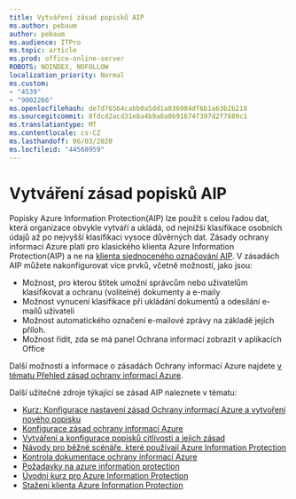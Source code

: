 ```yaml
---
title: Vytváření zásad popisků AIP
ms.author: pebaum
author: pebaum
ms.audience: ITPro
ms.topic: article
ms.prod: office-online-server
ROBOTS: NOINDEX, NOFOLLOW
localization_priority: Normal
ms.custom:
- "4539"
- "9002266"
ms.openlocfilehash: de7d76564cabb0a5dd1a836984df6b1a63b2b218
ms.sourcegitcommit: 8fdcd2acd31e8a4b9a8a0b91674f397d2f7889c1
ms.translationtype: MT
ms.contentlocale: cs-CZ
ms.lasthandoff: 06/03/2020
ms.locfileid: "44568959"
---
```

# <a name="creating-aip-label-policies"></a>Vytváření zásad popisků AIP

Popisky Azure Information Protection(AIP) lze použít s celou řadou dat, která organizace obvykle vytváří a ukládá, od nejnižší klasifikace osobních údajů až po nejvyšší klasifikaci vysoce důvěrných dat. Zásady ochrany informací Azure platí pro klasického klienta Azure Information Protection(AIP) a ne na [klienta sjednoceného označování AIP](https://docs.microsoft.com/azure/information-protection/rms-client/unifiedlabelingclient-version-release-history). V zásadách AIP můžete nakonfigurovat více prvků, včetně možností, jako jsou:

- Možnost, pro kterou štítek umožní správcům nebo uživatelům klasifikovat a ochranu (volitelné) dokumenty a e-maily
- Možnost vynucení klasifikace při ukládání dokumentů a odesílání e-mailů uživateli
- Možnost automatického označení e-mailové zprávy na základě jejích příloh.
- Možnost řídit, zda se má panel Ochrana informací zobrazit v aplikacích Office

Další možnosti a informace o zásadách Ochrany informací Azure najdete [v tématu Přehled zásad ochrany informací Azure](https://docs.microsoft.com/azure/information-protection/overview-policy).  

Další užitečné zdroje týkající se zásad AIP naleznete v tématu:

- [Kurz: Konfigurace nastavení zásad Ochrany informací Azure a vytvoření nového popisku](https://docs.microsoft.com/azure/information-protection/infoprotect-quick-start-tutorial)  
- [Konfigurace zásad ochrany informací Azure](https://docs.microsoft.com/azure/information-protection/configure-policy)  
- [Vytváření a konfigurace popisků citlivosti a jejich zásad](https://docs.microsoft.com/microsoft-365/compliance/create-sensitivity-labels)  
- [Návody pro běžné scénáře, které používají Azure Information Protection](https://docs.microsoft.com/azure/information-protection/how-to-guides)  
- [Kontrola dokumentace ochrany informací Azure](https://docs.microsoft.com/azure/information-protection/what-is-information-protection)  
- [Požadavky na azure information protection](https://docs.microsoft.com/azure/information-protection/get-started/requirements)  
- [Úvodní kurz pro Azure Information Protection](https://docs.microsoft.com/azure/information-protection/get-started/infoprotect-quick-start-tutorial)  
- [Stažení klienta Azure Information Protection](https://www.microsoft.com/download/details.aspx?id=53018)